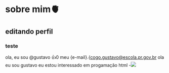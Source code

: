 # sobre mim🫀
## editando perfil
### teste
ola, eu sou @gustavo
:+1:0 meu {e-mail}.{cogo.gustavo@escola.pr.gov.br
ola eu sou gustavo
eu estou interessado em progamação html
-![](https://gifs.eco.br/wp-content/uploads/2021/09/gif-do-homem-aranha-dancando-15.gif)
